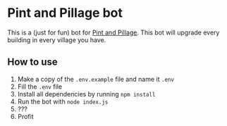 # Pint and Pillage bot
This is a (just for fun) bot for [Pint and Pillage](https://pintandpillage.nl). This bot will upgrade every building in every village you have.

## How to use
1. Make a copy of the `.env.example` file and name it `.env`
2. Fill the `.env` file
3. Install all dependencies by running `npm install`
4. Run the bot with `node index.js`
5. ???
6. Profit
